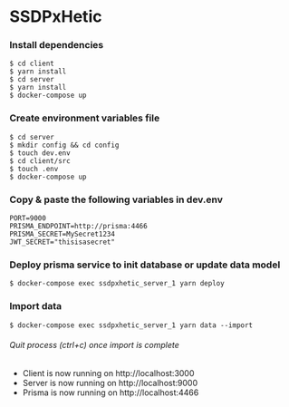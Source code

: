 # SSDPxHetic

### Install dependencies

```shell
$ cd client
$ yarn install
$ cd server
$ yarn install
$ docker-compose up
```

### Create environment variables file

```shell
$ cd server
$ mkdir config && cd config
$ touch dev.env
$ cd client/src
$ touch .env
$ docker-compose up
```

### Copy & paste the following variables in dev.env

```env
PORT=9000
PRISMA_ENDPOINT=http://prisma:4466
PRISMA_SECRET=MySecret1234
JWT_SECRET="thisisasecret"
```

### Deploy prisma service to init database or update data model

```shell
$ docker-compose exec ssdpxhetic_server_1 yarn deploy
```

### Import data

```shell
$ docker-compose exec ssdpxhetic_server_1 yarn data --import
```

###### Quit process (ctrl+c) once import is complete

- Client is now running on http://localhost:3000
- Server is now running on http://localhost:9000
- Prisma is now running on http://localhost:4466
